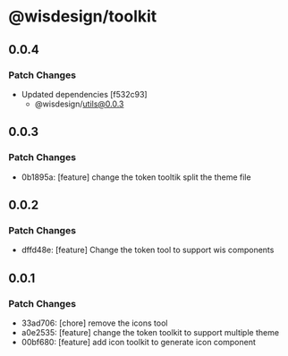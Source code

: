 # @wisdesign/toolkit

## 0.0.4

### Patch Changes

- Updated dependencies [f532c93]
  - @wisdesign/utils@0.0.3

## 0.0.3

### Patch Changes

- 0b1895a: [feature] change the token tooltik split the theme file

## 0.0.2

### Patch Changes

- dffd48e: [feature] Change the token tool to support wis components

## 0.0.1

### Patch Changes

- 33ad706: [chore] remove the icons tool
- a0e2535: [feature] change the token toolkit to support multiple theme
- 00bf680: [feature] add icon toolkit to generate icon component
